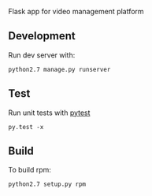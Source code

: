 Flask app for video management platform

Development
-----------

Run dev server with:

    python2.7 manage.py runserver

Test
----

Run unit tests with [pytest](http://pytest.org/latest/usage.html)

    py.test -x

Build
-----

To build rpm:

    python2.7 setup.py rpm
